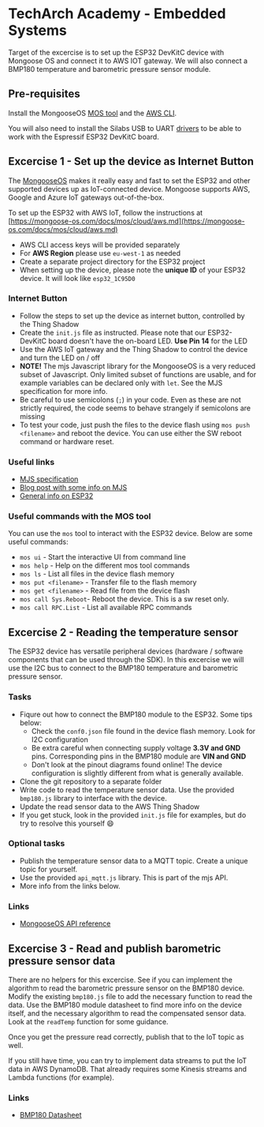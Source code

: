 # TechArch Academy - Embedded Systems

Target of the excercise is to set up the ESP32 DevKitC device with Mongoose OS and connect it to AWS IOT gateway.
We will also connect a BMP180 temperature and barometric pressure sensor module.

## Pre-requisites

Install the MongooseOS [MOS tool](https://mongoose-os.com/docs/userguide/quickstart.md) and the [AWS CLI](https://aws.amazon.com/cli/).

You will also need to install the Silabs USB to UART [drivers](https://www.silabs.com/products/development-tools/software/usb-to-uart-bridge-vcp-drivers)
to be able to work with the Espressif ESP32 DevKitC board.

## Excercise 1 - Set up the device as Internet Button

The [MongooseOS](https://mongoose-os.com/) makes it really easy and fast to set the ESP32 and other supported devices up as
IoT-connected device. Mongoose supports AWS, Google and Azure IoT gateways out-of-the-box.

To set up the ESP32 with AWS IoT, follow the instructions at [https://mongoose-os.com/docs/mos/cloud/aws.md](https://mongoose-os.com/docs/mos/cloud/aws.md)

* AWS CLI access keys will be provided separately
* For **AWS Region** please use `eu-west-1` as needed
* Create a separate project directory for the ESP32 project
* When setting up the device, please note the **unique ID** of your ESP32 device. It will look like `esp32_1C95D0`

### Internet Button

* Follow the steps to set up the device as internet button, controlled by the Thing Shadow
* Create the `init.js` file as instructed. Please note that our ESP32-DevKitC board doesn't have the on-board LED. **Use Pin 14** for the LED
* Use the AWS IoT gateway and the Thing Shadow to control the device and turn the LED on / off
* **NOTE!** The mjs Javascript library for the MongooseOS is a very reduced subset of Javascript. Only limited subset of functions are usable, and for example variables can be declared only with `let`. See the MJS specification for more info.
* Be careful to use semicolons (`;`) in your code. Even as these are not strictly required, the code seems to behave strangely if semicolons are missing
* To test your code, just push the files to the device flash using `mos push <filename>` and reboot the device. You can use either the SW reboot command or hardware reset.

### Useful links

* [MJS specification](https://github.com/cesanta/mjs)
* [Blog post with some info on MJS](https://mongoose-os.com/blog/mjs-a-new-approach-to-embedded-scripting/)
* [General info on ESP32](https://components101.com/microcontrollers/esp32-devkitc)

### Useful commands with the MOS tool

You can use the `mos` tool to interact with the ESP32 device. Below are some useful commands:

* `mos ui` - Start the interactive UI from command line
* `mos help` - Help on the different mos tool commands
* `mos ls` - List all files in the device flash memory
* `mos put <filename>` - Transfer file to the flash memory
* `mos get <filename>` - Read file from the device flash
* `mos call Sys.Reboot`- Reboot the device. This is a sw reset only.
* `mos call RPC.List` - List all available RPC commands

## Excercise 2 - Reading the temperature sensor

The ESP32 device has versatile peripheral devices (hardware / software components that can be used through the SDK).
In this excercise we will use the I2C bus to connect to the BMP180 temperature and barometric pressure sensor.

### Tasks

* Fiqure out how to connect the BMP180 module to the ESP32. Some tips below:
  * Check the `conf0.json` file found in the device flash memory. Look for I2C configuration
  * Be extra careful when connecting supply voltage **3.3V and GND** pins. Corresponding pins in the BMP180 module are **VIN and GND**
  * Don't look at the pinout diagrams found online! The device configuration is slightly different from what is generally available.
* Clone the git repository to a separate folder
* Write code to read the temperature sensor data. Use the provided `bmp180.js` library to interface with the device.
* Update the read sensor data to the AWS Thing Shadow
* If you get stuck, look in the provided `init.js` file for examples, but do try to resolve this yourself :smile:

### Optional tasks

* Publish the temperature sensor data to a MQTT topic. Create a unique topic for yourself.
* Use the provided `api_mqtt.js` library. This is part of the mjs API.
* More info from the links below.

### Links

* [MongooseOS API reference](https://mongoose-os.com/docs/api/core/i2c.md)

## Excercise 3 - Read and publish barometric pressure sensor data

There are no helpers for this excercise. See if you can implement the algorithm to read the barometric pressure sensor on the BMP180 device.
Modify the existing `bmp180.js` file to add the necessary function to read the data. Use the BMP180 module datasheet to find more info on
the device itself, and the necessary algorithm to read the compensated sensor data. Look at the `readTemp` function for some guidance.

Once you get the pressure read correctly, publish that to the IoT topic as well.

If you still have time, you can try to implement data streams to put the IoT data in AWS DynamoDB. That already requires some Kinesis streams and Lambda
functions (for example).

### Links

* [BMP180 Datasheet](https://cdn-shop.adafruit.com/datasheets/BST-BMP180-DS000-09.pdf)